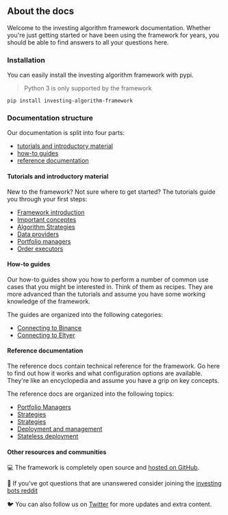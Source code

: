 ## About the docs
Welcome to the investing algorithm framework documentation. Whether you're just getting started
or have been using the framework for years, you should be able to find answers to all your questions here.

### Installation
You can easily install the investing algorithm framework with pypi.

> Python 3 is only supported by the framework

```shell
pip install investing-algorithm-framework
```

### Documentation structure

Our documentation is split into four parts:
- [tutorials and introductory material](/documentation/tutorials/overview)
- [how-to guides](/documentation/guides/overview)
- [reference documentation](/documentation/reference/overview)

#### Tutorials and introductory material

New to the framework? Not sure where to get started? The tutorials guide you through your first steps:
- [Framework introduction](/documentation/tutorials/overview)
- [Important conceptes](/documentation/tutorials/concepts)
- [Algorithm Strategies](/documentation/tutorials/strategies)
- [Data providers](/documentation/tutorials/data-provider)
- [Portfolio managers](/documentation/tutorials/portfolio-manager)
- [Order executors](/documentation/tutorials/order-executors)

#### How-to guides

Our how-to guides show you how to perform a number of common use cases that you might be interested in. Think of them 
as recipes. They are more advanced than the tutorials and assume you have some working knowledge of the framework.

The guides are organized into the following categories:
- [Connecting to Binance](/guides/binance)
- [Connecting to Eltyer](/guides/eltyer)

#### Reference documentation

The reference docs contain technical reference for the framework. Go here to find out how it works and
what configuration options are available. They're like an encyclopedia and assume you have a grip on
key concepts.

The reference docs are organized into the following topics:
- [Portfolio Managers](/documentation/reference/portfolio-managers)
- [Strategies](/documentation/reference/strategies)
- [Strategies](/documentation/reference/order-executors)
- [Deployment and management](/documentation/reference/deployment)
- [Stateless deployment](/documentation/reference/stateless)

#### Other resources and communities

💻 The framework is completely open source and [hosted on GitHub](https://github.com/coding-kitties/investing-algorithm-framework "Unleash on GitHub").

💬 If you've got questions that are unanswered consider joining the [investing bots reddit](https://www.reddit.com/r/InvestingBots/)

🐦 You can also follow us on [Twitter](https://twitter.com/CodingKitties "Coding kitties on Twitter") for more updates and extra content.